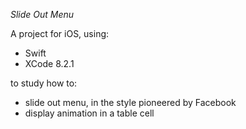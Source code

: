 *Slide Out Menu*

A project for iOS, using:
* Swift
* XCode 8.2.1

to study how to:
* slide out menu, in the style pioneered by Facebook
* display animation in a table cell
